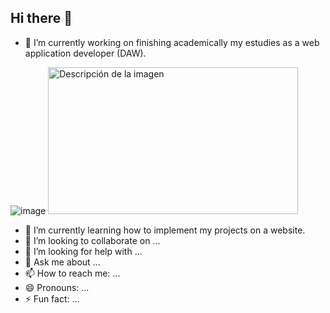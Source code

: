 ## Hi there 👋

<!--
**kobrastunt/kobrastunt** is a ✨ _special_ ✨ repository because its `README.md` (this file) appears on your GitHub profile.

In this readme, i will make a presentation , to get to know a little better what I am capable of doing:
-->
- 🔭 I’m currently working on finishing academically my estudies as a web application developer (DAW).

 ![image](https://github.com/kobrastunt/kobrastunt/assets/129121937/ee760aef-55ec-4afe-b789-66eff85d1d3f) 
 <img src="https://github.com/kobrastunt/kobrastunt/assets/129121937/d0a9d4b8-5380-453b-954b-5680c93fd9c8" alt="Descripción de la imagen" width="400" height="235" />



- 🌱 I’m currently learning how to implement my projects on a website.
- 👯 I’m looking to collaborate on ...
- 🤔 I’m looking for help with ...
- 💬 Ask me about ...
- 📫 How to reach me: ...
- 😄 Pronouns: ...
- ⚡ Fun fact: ...

